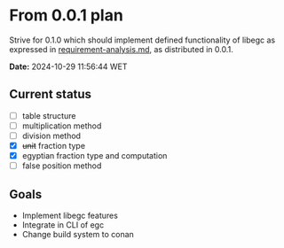 # From 0.0.1 plan

Strive for 0.1.0 which should implement defined functionality of libegc as
expressed in [requirement-analysis.md](requirement-analysis.md), as
distributed in 0.0.1.

**Date:** 2024-10-29 11:56:44 WET

## Current status

- [ ] table structure
- [ ] multiplication method
- [ ] division method
- [x] ~~unit~~ fraction type
- [x] egyptian fraction type and computation
- [ ] false position method

## Goals

- Implement libegc features
- Integrate in CLI of egc
- Change build system to conan
